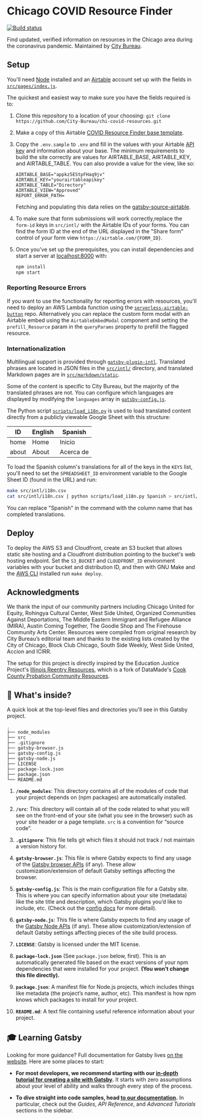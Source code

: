# Chicago COVID Resource Finder

[![Build status](https://github.com/City-Bureau/chi-covid-resources/workflows/Deploy/badge.svg)](https://github.com/City-Bureau/chi-covid-resources/actions)

Find updated, verified information on resources in the Chicago area during the coronavirus pandemic. Maintained by [City Bureau](https://www.citybureau.org/).

## Setup

You'll need [Node](https://nodejs.org/en/) installed and an [Airtable](https://airtable.com/) account set up with the fields in [`src/pages/index.js`](./src/pages/index.js).

The quickest and easiest way to make sure you have the fields required is to:

1. Clone this repository to a location of your choosing: `git clone https://github.com/City-Bureau/chi-covid-resources.git`

1. Make a copy of this Airtable [COVID Resource Finder base template](https://airtable.com/universe/expTcZwYlcgfz7c3U/covid-resource-finder-template). 

1. Copy the `.env.sample` to `.env` and fill in the values with your Airtable [API key](https://support.airtable.com/hc/en-us/articles/219046777-How-do-I-get-my-API-key-) and information about your base. The minimum requirements to build the site correctly are values for AIRTABLE_BASE, AIRTABLE_KEY, and AIRTABLE_TABLE. You can also provide a value for the view, like so:
    ```
    AIRTABLE_BASE="appkz5EStpFHaq9jv"
    AIRTABLE_KEY="yourairtableapikey"
    AIRTABLE_TABLE="Directory"
    AIRTABLE_VIEW="Approved"
    REPORT_ERROR_PATH=
    ```
    Fetching and populating this data relies on the [gatsby-source-airtable](https://www.gatsbyjs.org/packages/gatsby-source-airtable/). 

1. To make sure that form submissions will work correctly,replace the `form-id` keys in `src/intl/` with the Airtable IDs of your forms. You can find the form ID at the end of the URL displayed in the "Share form" control of your form view `https://airtable.com/{FORM_ID}`.

1. Once you've set up the prerequisites, you can install dependencies and start a server at [localhost:8000](http://localhost:8000) with:

    ```bash
    npm install
    npm start
    ```

### Reporting Resource Errors

If you want to use the functionality for reporting errors with resources, you'll need to deploy an AWS Lambda function using the [`serverless-airtable-button`](https://github.com/City-Bureau/serverless-airtable-button) repo. Alternatively you can replace the custom form modal with an Airtable embed using the `AirtableEmbedModal` component and setting the `prefill_Resource` param in the `queryParams` property to prefill the flagged resource.

### Internationalization

Multilingual support is provided through [`gatsby-plugin-intl`](https://github.com/wiziple/gatsby-plugin-intl). Translated phrases are located in JSON files in the [`src/intl/`](./src/intl/) directory, and translated Markdown pages are in [`src/markdown/static`](./src/markdown/static/).

Some of the content is specific to City Bureau, but the majority of the translated phrases are not. You can configure which languages are displayed by modifying the `languages` array in [`gatsby-config.js`](./gatsby-config.js).

The Python script [`scripts/load_i18n.py`](./scripts/load_i18n.py) is used to load translated content directly from a publicly viewable Google Sheet with this structure:

| ID    | English | Spanish   |
|-------|---------|-----------|
| home  | Home    | Inicio    |
| about | About   | Acerca de |

To load the Spanish column's translations for all of the keys in the `KEYS` list, you'll need to set the `SPREADSHEET_ID` environment variable to the Google Sheet ID (found in the URL) and run:

```bash
make src/intl/i18n.csv
cat src/intl/i18n.csv | python scripts/load_i18n.py Spanish > src/intl/es.json
```

You can replace "Spanish" in the command with the column name that has completed translations.

## Deploy

To deploy the AWS S3 and Cloudfront, create an S3 bucket that allows static site hosting and a Cloudfront distribution pointing to the bucket's web hosting endpoint. Set the `S3_BUCKET` and `CLOUDFRONT_ID` environment variables with your bucket and distribution ID, and then with GNU Make and the [AWS CLI](https://aws.amazon.com/cli/) installed run `make deploy`.

## Acknowledgments

We thank the input of our community partners including Chicago United for Equity, Rohingya Cultural Center, West Side United, Organized Communities Against Deportations, The Middle Eastern Immigrant and Refugee Alliance (MIRA), Austin Coming Together, The Goodie Shop and The Firehouse Community Arts Center. Resources were compiled from original research by City Bureau’s editorial team and thanks to the existing lists created by the City of Chicago, Block Club Chicago, South Side Weekly, West Side United, Accion and ICIRR.

The setup for this project is directly inspired by the Education Justice Project's [Illinois Reentry Resources](https://reentryillinois.net/resources/), which is a fork of DataMade's [Cook County Probation Community Resources](https://probationcommunityresources.org/).

## 🧐 What's inside?

A quick look at the top-level files and directories you'll see in this Gatsby project.

    .
    ├── node_modules
    ├── src
    ├── .gitignore
    ├── gatsby-browser.js
    ├── gatsby-config.js
    ├── gatsby-node.js
    ├── LICENSE
    ├── package-lock.json
    ├── package.json
    └── README.md

1.  **`/node_modules`**: This directory contains all of the modules of code that your project depends on (npm packages) are automatically installed.

2.  **`/src`**: This directory will contain all of the code related to what you will see on the front-end of your site (what you see in the browser) such as your site header or a page template. `src` is a convention for “source code”.

3.  **`.gitignore`**: This file tells git which files it should not track / not maintain a version history for.

4.  **`gatsby-browser.js`**: This file is where Gatsby expects to find any usage of the [Gatsby browser APIs](https://www.gatsbyjs.org/docs/browser-apis/) (if any). These allow customization/extension of default Gatsby settings affecting the browser.

5.  **`gatsby-config.js`**: This is the main configuration file for a Gatsby site. This is where you can specify information about your site (metadata) like the site title and description, which Gatsby plugins you’d like to include, etc. (Check out the [config docs](https://www.gatsbyjs.org/docs/gatsby-config/) for more detail).

6.  **`gatsby-node.js`**: This file is where Gatsby expects to find any usage of the [Gatsby Node APIs](https://www.gatsbyjs.org/docs/node-apis/) (if any). These allow customization/extension of default Gatsby settings affecting pieces of the site build process.

7.  **`LICENSE`**: Gatsby is licensed under the MIT license.

8. **`package-lock.json`** (See `package.json` below, first). This is an automatically generated file based on the exact versions of your npm dependencies that were installed for your project. **(You won’t change this file directly).**

9. **`package.json`**: A manifest file for Node.js projects, which includes things like metadata (the project’s name, author, etc). This manifest is how npm knows which packages to install for your project.

10. **`README.md`**: A text file containing useful reference information about your project.

## 🎓 Learning Gatsby

Looking for more guidance? Full documentation for Gatsby lives [on the website](https://www.gatsbyjs.org/). Here are some places to start:

- **For most developers, we recommend starting with our [in-depth tutorial for creating a site with Gatsby](https://www.gatsbyjs.org/tutorial/).** It starts with zero assumptions about your level of ability and walks through every step of the process.

- **To dive straight into code samples, head [to our documentation](https://www.gatsbyjs.org/docs/).** In particular, check out the _Guides_, _API Reference_, and _Advanced Tutorials_ sections in the sidebar.
